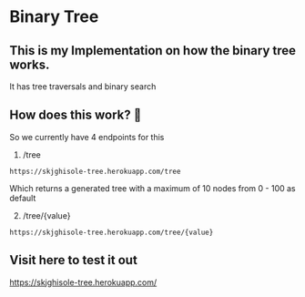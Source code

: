 # Binary Tree

## This is my Implementation on how the binary tree works.

It has tree traversals and binary search

## How does this work? 🤔
So we currently have 4 endpoints for this
1. /tree
```shell
https://skjghisole-tree.herokuapp.com/tree
```
Which returns a generated tree with a maximum of 10 nodes from 0 - 100 as default

2. /tree/{value}
```shell
https://skjghisole-tree.herokuapp.com/tree/{value}
```

## Visit here to test it out
https://skjghisole-tree.herokuapp.com/
